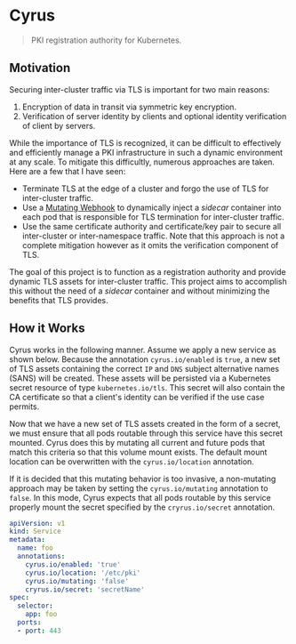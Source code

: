 # Cyrus

> PKI registration authority for Kubernetes.

## Motivation

Securing inter-cluster traffic via TLS is important for two main reasons:
1. Encryption of data in transit via symmetric key encryption.
2. Verification of server identity by clients and optional identity verification of client by servers.

While the importance of TLS is recognized, it can be difficult to effectively and efficiently manage a PKI infrastructure in such a dynamic environment at any scale. To mitigate this difficultly, numerous approaches are taken. Here are a few that I have seen:
* Terminate TLS at the edge of a cluster and forgo the use of TLS for inter-cluster traffic.
* Use a [Mutating Webhook](https://kubernetes.io/docs/admin/admission-controllers/#mutatingadmissionwebhook-beta-in-19) to dynamically inject a _sidecar_ container into each pod that is responsible for TLS termination for inter-cluster traffic.
* Use the same certificate authority and certificate/key pair to secure all inter-cluster or inter-namespace traffic. Note that this approach is not a complete mitigation however as it omits the verification component of TLS.

The goal of this project is to function as a registration authority and provide dynamic TLS assets for inter-cluster traffic. This project aims to accomplish this without the need of a _sidecar_ container and without minimizing the benefits that TLS provides.

## How it Works

Cyrus works in the following manner. Assume we apply a new service as shown below. Because the annotation `cyrus.io/enabled` is `true`, a new set of TLS assets containing the correct `IP` and `DNS` subject alternative names (SANS) will be created. These assets will be persisted via a Kubernetes secret resource of type `kubernetes.io/tls`. This secret will also contain the CA certificate so that a client's identity can be verified if the use case permits.

Now that we have a new set of TLS assets created in the form of a secret, we must ensure that all pods routable through this service have this secret mounted. Cyrus does this by mutating all current and future pods that match this criteria so that this volume mount exists. The default mount location can be overwritten with the `cyrus.io/location` annotation.

If it is decided that this mutating behavior is too invasive, a non-mutating approach may be taken by setting the `cyrus.io/mutating` annotation to `false`. In this mode, Cyrus expects that all pods routable by this service properly mount the secret specified by the `cryrus.io/secret` annotation.

```yaml
apiVersion: v1
kind: Service
metadata:
  name: foo
  annotations:
    cyrus.io/enabled: 'true'
    cyrus.io/location: '/etc/pki'
    cyrus.io/mutating: 'false'
    cryrus.io/secret: 'secretName'
spec:
  selector:
    app: foo
  ports:
  - port: 443
```